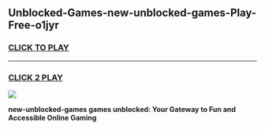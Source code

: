 
## Unblocked-Games-new-unblocked-games-Play-Free-o1jyr
<h3>
<a href="https://premium76.site?title=new-unblocked-games&ref=22A">CLICK TO PLAY</a></h3>
<hr>

<h3>
<a href="https://premium76.site?title=new-unblocked-games&ref=22A">CLICK 2 PLAY</a>
  
</h3>

<a href="https://premium76.site?title=new-unblocked-games&ref=22A"><img src="https://clearcache.store/games.png"></a>


**new-unblocked-games games unblocked: Your Gateway to Fun and Accessible Online Gaming**
